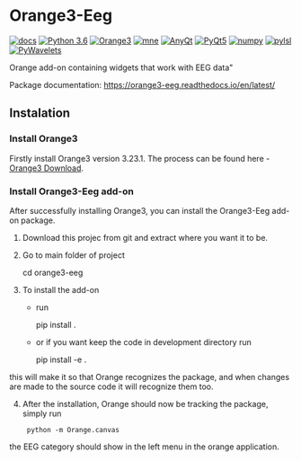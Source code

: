 Orange3-Eeg
===========

[![docs](https://img.shields.io/badge/docs-passing-green.svg)](https://orange3-eeg.readthedocs.io/en/latest/)
[![Python 3.6](https://img.shields.io/badge/python-%3E=3.6-blue.svg)](https://www.python.org/downloads/release/python-360/)
[![Orange3](https://img.shields.io/badge/Orange3-3.23.1-orange.svg)](https://orange.biolab.si/download/#windows)
[![mne](https://img.shields.io/badge/mne-0.17.1-blueviolet.svg)](https://mne.tools/0.17/install_mne_python.html)
[![AnyQt](https://img.shields.io/badge/AnyQt--green.svg)](https://pypi.org/project/AnyQt/)
[![PyQt5](https://img.shields.io/badge/PyQt5--green.svg)](https://pypi.org/project/PyQt5/)
[![numpy](https://img.shields.io/badge/numpy--blue.svg)](https://numpy.org/)
[![pylsl](https://img.shields.io/badge/pylsl--blue.svg)](https://pypi.org/project/pylsl/)
[![PyWavelets](https://img.shields.io/badge/pywt--blue.svg)](https://pywavelets.readthedocs.io/en/latest/install.html)

Orange add-on containing widgets that work with EEG data"

Package documentation: https://orange3-eeg.readthedocs.io/en/latest/

## Instalation

### Install Orange3
Firstly install Orange3 version 3.23.1. The process can be found here - [Orange3 Download](https://orange.biolab.si/download/#windows).

### Install Orange3-Eeg add-on
After successfully installing Orange3, you can install the Orange3-Eeg add-on package.

1. Download this projec from git and extract where you want it to be.

2. Go to main folder of project

    cd orange3-eeg

3. To install the add-on
    * run
    
        pip install .

    * or if you want keep the code in development directory run

        pip install -e .
    
this will make it so that Orange recognizes the package, and when changes are made
to the source code it will recognize them too.

4. After the installation, Orange should now be tracking the package, simply run

        python -m Orange.canvas
    
the EEG category should show in the left menu in the orange application.